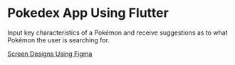 # Pokedex App Using Flutter
Input key characteristics of a Pokémon and receive suggestions as to what Pokémon the user is searching for. 

[Screen Designs Using Figma](https://www.figma.com/file/pabaVSFYFvc6OnRARbNqQv/Untitled?node-id=0%3A1&t=V1WP100LVUUDfgDZ-1)
